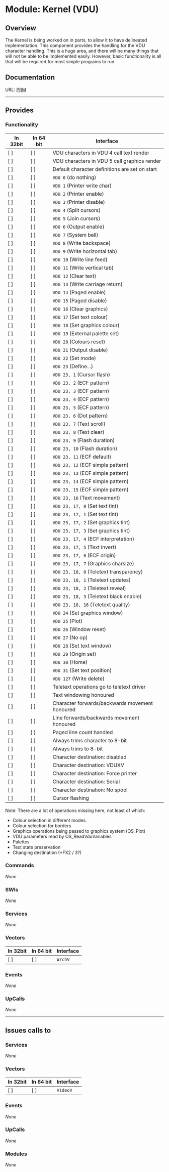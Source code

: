 # Module: Kernel (VDU)

## Overview

The Kernel is being worked on in parts, to allow it to have delineated
implementation. This component provides the handling for the VDU character
handling. This is a huge area, and there will be many things that will not
be able to be implemented easily. However, basic functionality is all that
will be required for most simple programs to run.

## Documentation

URL: [PRM](http://www.riscos.com/support/developers/prm/softvecs.html)

---

## Provides

### Functionality

| In 32bit | In 64 bit | Interface |
|----------|-----------|-----------|
| [ ]      | [ ]       | VDU characters in VDU 4 call text render |
| [ ]      | [ ]       | VDU characters in VDU 5 call graphics render |
| [ ]      | [ ]       | Default character definitions are set on start |
| [ ]      | [ ]       | `VDU 0` (do nothing) |
| [ ]      | [ ]       | `VDU 1` (Printer write char) |
| [ ]      | [ ]       | `VDU 2` (Printer enable) |
| [ ]      | [ ]       | `VDU 3` (Printer disable) |
| [ ]      | [ ]       | `VDU 4` (Split cursors) |
| [ ]      | [ ]       | `VDU 5` (Join cursors) |
| [ ]      | [ ]       | `VDU 6` (Output enable) |
| [ ]      | [ ]       | `VDU 7` (System bell) |
| [ ]      | [ ]       | `VDU 8` (Write backspace) |
| [ ]      | [ ]       | `VDU 9` (Write horizontal tab) |
| [ ]      | [ ]       | `VDU 10` (Write line feed) |
| [ ]      | [ ]       | `VDU 11` (Write vertical tab) |
| [ ]      | [ ]       | `VDU 12` (Clear text) |
| [ ]      | [ ]       | `VDU 13` (Write carriage return) |
| [ ]      | [ ]       | `VDU 14` (Paged enable) |
| [ ]      | [ ]       | `VDU 15` (Paged disable) |
| [ ]      | [ ]       | `VDU 16` (Clear graphics) |
| [ ]      | [ ]       | `VDU 17` (Set text colour) |
| [ ]      | [ ]       | `VDU 18` (Set graphics colour) |
| [ ]      | [ ]       | `VDU 19` (External palette set) |
| [ ]      | [ ]       | `VDU 20` (Colours reset) |
| [ ]      | [ ]       | `VDU 21` (Output disable) |
| [ ]      | [ ]       | `VDU 22` (Set mode) |
| [ ]      | [ ]       | `VDU 23` (Define...) |
| [ ]      | [ ]       | `VDU 23, 1`        (Cursor flash) |
| [ ]      | [ ]       | `VDU 23, 2`        (ECF pattern) |
| [ ]      | [ ]       | `VDU 23, 3`        (ECF pattern) |
| [ ]      | [ ]       | `VDU 23, 4`        (ECF pattern) |
| [ ]      | [ ]       | `VDU 23, 5`        (ECF pattern) |
| [ ]      | [ ]       | `VDU 23, 6`        (Dot pattern) |
| [ ]      | [ ]       | `VDU 23, 7`        (Text scroll) |
| [ ]      | [ ]       | `VDU 23, 8`        (Text clear) |
| [ ]      | [ ]       | `VDU 23, 9`        (Flash duration) |
| [ ]      | [ ]       | `VDU 23, 10`       (Flash duration) |
| [ ]      | [ ]       | `VDU 23, 11`       (ECF default) |
| [ ]      | [ ]       | `VDU 23, 12`       (ECF simple pattern) |
| [ ]      | [ ]       | `VDU 23, 13`       (ECF simple pattern) |
| [ ]      | [ ]       | `VDU 23, 14`       (ECF simple pattern) |
| [ ]      | [ ]       | `VDU 23, 15`       (ECF simple pattern) |
| [ ]      | [ ]       | `VDU 23, 16`       (Text movement) |
| [ ]      | [ ]       | `VDU 23, 17, 0`    (Set text tint) |
| [ ]      | [ ]       | `VDU 23, 17, 1`    (Set text tint) |
| [ ]      | [ ]       | `VDU 23, 17, 2`    (Set graphics tint) |
| [ ]      | [ ]       | `VDU 23, 17, 3`    (Set graphics tint) |
| [ ]      | [ ]       | `VDU 23, 17, 4`    (ECF interpretation) |
| [ ]      | [ ]       | `VDU 23, 17, 5`    (Text invert) |
| [ ]      | [ ]       | `VDU 23, 17, 6`    (ECF origin) |
| [ ]      | [ ]       | `VDU 23, 17, 7`    (Graphics charsize) |
| [ ]      | [ ]       | `VDU 23, 18, 0`    (Teletext transparency) |
| [ ]      | [ ]       | `VDU 23, 18, 1`    (Teletext updates) |
| [ ]      | [ ]       | `VDU 23, 18, 2`    (Teletext reveal) |
| [ ]      | [ ]       | `VDU 23, 18, 3`    (Teletext black enable) |
| [ ]      | [ ]       | `VDU 23, 18, 16`   (Teletext quality) |
| [ ]      | [ ]       | `VDU 24` (Set graphics window) |
| [ ]      | [ ]       | `VDU 25` (Plot) |
| [ ]      | [ ]       | `VDU 26` (Window reset) |
| [ ]      | [ ]       | `VDU 27` (No op) |
| [ ]      | [ ]       | `VDU 28` (Set text window) |
| [ ]      | [ ]       | `VDU 29` (Origin set) |
| [ ]      | [ ]       | `VDU 30` (Home) |
| [ ]      | [ ]       | `VDU 31` (Set text position) |
| [ ]      | [ ]       | `VDU 127` (Write delete) |
| [ ]      | [ ]       | Teletext operations go to teletext driver |
| [ ]      | [ ]       | Text windowing honoured |
| [ ]      | [ ]       | Character forwards/backwards movement honoured |
| [ ]      | [ ]       | Line forwards/backwards movement honoured |
| [ ]      | [ ]       | Paged line count handled |
| [ ]      | [ ]       | Always trims character to 8-bit |
| [ ]      | [ ]       | Always trims to 8-bit |
| [ ]      | [ ]       | Character destination: disabled |
| [ ]      | [ ]       | Character destination: VDUXV |
| [ ]      | [ ]       | Character destination: Force printer |
| [ ]      | [ ]       | Character destination: Serial |
| [ ]      | [ ]       | Character destination: No spool |
| [ ]      | [ ]       | Cursor flashing |

Note: There are a lot of operations missing here, not least of which:

* Colour selection in different modes.
* Colour selection for borders
* Graphics operations being passed to graphics system (OS_Plot)
* VDU parameters read by OS_ReadVduVariables
* Palettes
* Text state preservation
* Changing destination (*FX2 / 3?)


### Commands


*None*


### SWIs


*None*



### Services

*None*


### Vectors


| In 32bit | In 64 bit | Interface |
|----------|-----------|-----------|
| [ ]      | [ ]       | `WrchV` |


### Events

*None*


### UpCalls


*None*


---

## Issues calls to

### Services


*None*


### Vectors

| In 32bit | In 64 bit | Interface |
|----------|-----------|-----------|
| [ ]      | [ ]       | `VideoV` |


### Events


*None*


### UpCalls


*None*


### Modules


*None*


